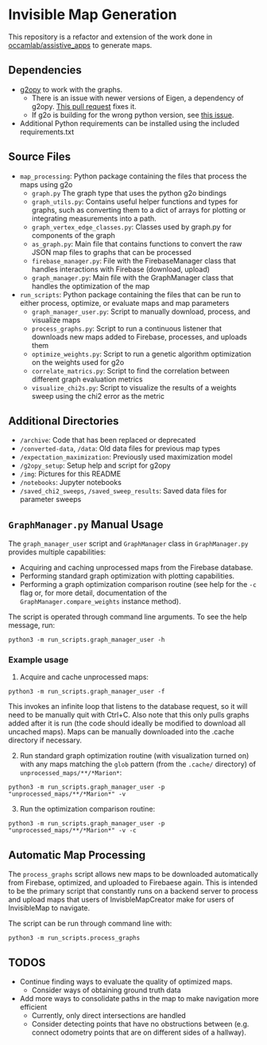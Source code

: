 # Invisible Map Generation

This repository is a refactor and extension of the work done in [occamlab/assistive_apps](https://github.com/occamLab/assistive_apps/tree/summer2018) to generate maps.

## Dependencies
- [g2opy](https://github.com/uoip/g2opy) to work with the graphs.
  - There is an issue with newer versions of Eigen, a dependency of g2opy.
    [This pull request](https://github.com/uoip/g2opy/pull/16) fixes it.
  - If g2o is building for the wrong python version, see [this issue](https://github.com/uoip/g2opy/issues/9).
- Additional Python requirements can be installed using the included requirements.txt

## Source Files
- `map_processing`: Python package containing the files that process the maps using g2o
  - `graph.py` The graph type that uses the python g2o bindings
  - `graph_utils.py`: Contains useful helper functions and types for graphs, such as converting them to a dict of arrays for plotting or integrating measurements into a path.
  - `graph_vertex_edge_classes.py`: Classes used by graph.py for components of the graph
  - `as_graph.py`: Main file that contains functions to convert the raw JSON map files to graphs that can be processed
  - `firebase_manager.py`: File with the FirebaseManager class that handles interactions with Firebase (download, upload)
  - `graph_manager.py`: Main file with the GraphManager class that handles the optimization of the map
- `run_scripts`: Python package containing the files that can be run to either process, optimize, or evaluate maps and map parameters
  - `graph_manager_user.py`: Script to manually download, process, and visualize maps
  - `process_graphs.py`: Script to run a continuous listener that downloads new maps added to Firebase, processes, and uploads them
  - `optimize_weights.py`: Script to run a genetic algorithm optimization on the weights used for g2o
  - `correlate_matrics.py`: Script to find the correlation between different graph evaluation metrics
  - `visualize_chi2s.py`: Script to visualize the results of a weights sweep using the chi2 error as the metric

## Additional Directories
- `/archive`: Code that has been replaced or deprecated
- `/converted-data`, `/data`: Old data files for previous map types
- `/expectation_maximization`: Previously used maximization model
- `/g2opy_setup`: Setup help and script for g2opy
- `/img`: Pictures for this README
- `/notebooks`: Jupyter notebooks
- `/saved_chi2_sweeps`, `/saved_sweep_results`: Saved data files for parameter sweeps

## `GraphManager.py` Manual Usage

The `graph_manager_user` script and `GraphManager` class in `GraphManager.py` provides multiple capabilities:

- Acquiring and caching unprocessed maps from the Firebase database.
- Performing standard graph optimization with plotting capabilities.
- Performing a graph optimization comparison routine (see help for the `-c` flag or, for more detail, documentation 
  of the `GraphManager.compare_weights` instance method).

The script is operated through command line arguments. To see the help message, run:

```
python3 -m run_scripts.graph_manager_user -h
```

### Example usage

1. Acquire and cache unprocessed maps:

```
python3 -m run_scripts.graph_manager_user -f
```

This invokes an infinite loop that listens to the database request, so it will need to be manually quit with Ctrl+C.
Also note that this only pulls graphs added after it is run (the code should ideally be modified to download all uncached maps).
Maps can be manually downloaded into the .cache directory if necessary.

2. Run standard graph optimization routine (with visualization turned on) with any maps matching the `glob` pattern (from the `.cache/` directory) of `unprocessed_maps/**/*Marion*`: 

```
python3 -m run_scripts.graph_manager_user -p "unprocessed_maps/**/*Marion*" -v
```

3. Run the optimization comparison routine:

```
python3 -m run_scripts.graph_manager_user -p "unprocessed_maps/**/*Marion*" -v -c
```

## Automatic Map Processing
The `process_graphs` script allows new maps to be downloaded automatically from Firebase, optimized, and uploaded to Firebaese again.
This is intended  to be the primary script that constantly runs on a backend server to process and upload maps that users of
InvisbleMapCreator make for users of InvisibleMap to navigate.

The script can be run through command line with:
```
python3 -m run_scripts.process_graphs
```

## TODOS
- Continue finding ways to evaluate the quality of optimized maps.
  - Consider ways of obtaining ground truth data
- Add more ways to consolidate paths in the map to make navigation more efficient
  - Currently, only direct intersections are handled
  - Consider detecting points that have no obstructions between (e.g. connect odometry points that are on different sides of a hallway).
